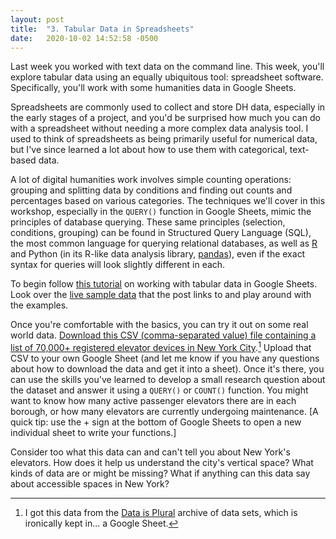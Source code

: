 ```yaml
---
layout: post
title:  "3. Tabular Data in Spreadsheets"
date:   2020-10-02 14:52:58 -0500
---
```


Last week you worked with text data on the command line. This week, you'll explore tabular data using an equally ubiquitous tool: spreadsheet software. Specifically, you'll work with some humanities data in Google Sheets.

Spreadsheets are commonly used to collect and store DH data, especially in the early stages of a project, and you'd be surprised how much you can do with a spreadsheet without needing a more complex data analysis tool. I used to think of spreadsheets as being primarily useful for numerical data, but I've since learned a lot about how to use them with categorical, text-based data.

A lot of digital humanities work involves simple counting operations: grouping and splitting data by conditions and finding out counts and percentages based on various categories. The techniques we'll cover in this workshop, especially in the `QUERY()` function in Google Sheets, mimic the principles of database querying. These same principles (selection, conditions, grouping) can be found in Structured Query Language (SQL), the most common language for querying relational databases, as well as [R](https://rstudio.com/) and Python (in its R-like data analysis library, [pandas](https://pandas.pydata.org/)), even if the exact syntax for queries will look slightly different in each.

To begin follow [this tutorial](https://jrladd.com/spreadsheets.html) on working with tabular data in Google Sheets. Look over the [live sample data](https://docs.google.com/spreadsheets/d/1LnbU9ONCUxRKu7aDklfhDBVbH_5scckAF_4SFFyT3CE/edit?usp=sharing) that the post links to and play around with the examples.

Once you're comfortable with the basics, you can try it out on some real world data. [Download this CSV (comma-separated value) file containing a list of 70,000+ registered elevator devices in New York City](https://github.com/datanews/elevators).[^1] Upload that CSV to your own Google Sheet (and let me know if you have any questions about how to download the data and get it into a sheet). Once it's there, you can use the skills you've learned to develop a small research question about the dataset and answer it using a `QUERY()` or `COUNT()` function. You might want to know how many active passenger elevators there are in each borough, or how many elevators are currently undergoing maintenance. [A quick tip: use the + sign at the bottom of Google Sheets to open a new individual sheet to write your functions.]

Consider too what this data can and can't tell you about New York's elevators. How does it help us understand the city's vertical space? What kinds of data are or might be missing? What if anything can this data say about accessible spaces in New York?

[^1]: I got this data from the [Data is Plural](https://tinyletter.com/data-is-plural) archive of data sets, which is ironically kept in... a Google Sheet.
